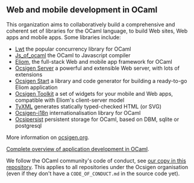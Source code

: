 <!--

**Here are some ideas to get you started:**

🙋‍♀️ A short introduction - what is your organization all about?
🌈 Contribution guidelines - how can the community get involved?
👩‍💻 Useful resources - where can the community find your docs? Is there anything else the community should know?
🍿 Fun facts - what does your team eat for breakfast?
🧙 Remember, you can do mighty things with the power of [Markdown](https://docs.github.com/github/writing-on-github/getting-started-with-writing-and-formatting-on-github/basic-writing-and-formatting-syntax)
-->
## Web and mobile development in OCaml 

This organization aims to collaboratively build a comprehensive and coherent set of libraries for the OCaml language, to build Web sites, Web apps and mobile apps. Some libraries include:

 - [Lwt](https://github.com/ocsigen/lwt) the popular concurrency library for OCaml
 - [Js_of_ocaml](https://github.com/ocsigen/js_of_ocaml) the OCaml to Javascript compiler
 - [Eliom](https://github.com/ocsigen/eliom), the full-stack Web and mobile app framework for OCaml
 - [Ocsigen Server](https://github.com/ocsigen/ocsigenserver) a powerful and extensible Web server, with lots of extensions
 - [Ocsigen Start](https://github.com/ocsigen/ocsigen-start) a library and code generator for building a ready-to-go Eliom application
 - [Ocsigen Toolkit](https://github.com/ocsigen/ocsigen-toolkit) a set of widgets for your mobile and Web apps, compatible with Eliom's client-server model
 - [TyXML](https://github.com/ocsigen/tyxml) generates statically typed-checked HTML (or SVG)
 - [Ocsigen-i18n](https://github.com/besport/ocsigen-i18n) internationalisation library for OCaml
 - [Ocsipersist](https://github.com/besport/ocsipersist) persistent storage for OCaml, based on DBM, sqlite or postgresql

More information on [ocsigen.org](https://ocsigen.org).

[Complete overview of application development in OCaml](https://ocsigen.org/tuto/latest/manual/basics).

We follow the OCaml community's code of conduct, see [our copy in this repository](https://github.com/ocsigen/.github/blob/main/CODE_OF_CONDUCT.md). This applies to all repositories under the Ocsigen organisation (even if they don't have a `CODE_OF_CONDUCT.md` in the source code yet).
